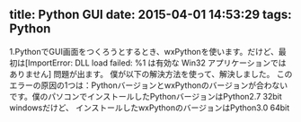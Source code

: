 title: Python GUI
date: 2015-04-01 14:53:29
tags: Python
---

1.PythonでGUI画面をつくろうとするとき、wxPythonを使います。だけど、最初は[ImportError: DLL load failed: %1 は有効な Win32 アプリケーションではありません]
問題が出ます。
僕が以下の解決方法を使って、解決しました。
このエラーの原因の1つは：PythonバージョンとwxPythonのバージョンが合わないです。僕のパソコンでインストールしたPythonバージョンはPython2.7 32bit windowsだけど、
インストールしたwxPythonのバージョンはPython3.0 64bit